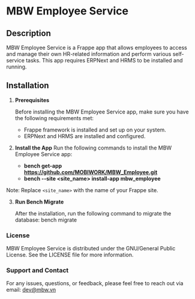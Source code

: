# MBW Employee Service

## Description

MBW Employee Service is a Frappe app that allows employees to access and manage their own HR-related information and perform various self-service tasks. This app requires ERPNext and HRMS to be installed and running.

## Installation

1. **Prerequisites**

    Before installing the MBW Employee Service app, make sure you have the following requirements met:
    - Frappe framework is installed and set up on your system.
    - ERPNext and HRMS are installed and configured.

2. **Install the App**
    Run the following commands to install the MBW Employee Service app:<br/>
    - <b>bench get-app https://github.com/MOBIWORK/MBW_Employee.git</b><br/>
    - <b>bench --site <site_name> install-app mbw_employee</b>

Note: Replace `<site_name>` with the name of your Frappe site.

3. **Run Bench Migrate**

    After the installation, run the following command to migrate the database:
    bench migrate

### License

MBW Employee Service is distributed under the GNU/General Public License. See the LICENSE file for more information.

### Support and Contact

For any issues, questions, or feedback, please feel free to reach out via email: dev@mbw.vn